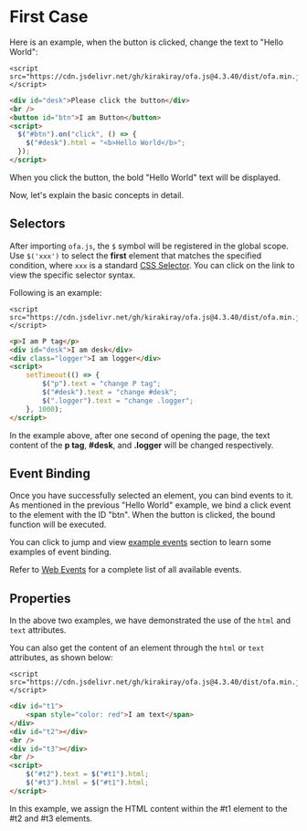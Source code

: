 # First Case

Here is an example, when the button is clicked, change the text to "Hello World":

<html-viewer>

```
<script src="https://cdn.jsdelivr.net/gh/kirakiray/ofa.js@4.3.40/dist/ofa.min.js"></script>
```

```html
<div id="desk">Please click the button</div>
<br />
<button id="btn">I am Button</button>
<script>
  $("#btn").on("click", () => {
    $("#desk").html = "<b>Hello World</b>";
  });
</script>
```

</html-viewer>

When you click the button, the bold "Hello World" text will be displayed.

Now, let's explain the basic concepts in detail.

## Selectors

After importing `ofa.js`, the `$` symbol will be registered in the global scope. Use `$('xxx')` to select the **first** element that matches the specified condition, where `xxx` is a standard [CSS Selector](https://developer.mozilla.org/en-US/docs/Web/CSS/CSS_selectors). You can click on the link to view the specific selector syntax.

Following is an example: 

<html-viewer>

```
<script src="https://cdn.jsdelivr.net/gh/kirakiray/ofa.js@4.3.40/dist/ofa.min.js"></script>
```

```html
<p>I am P tag</p>
<div id="desk">I am desk</div>
<div class="logger">I am logger</div>
<script>
    setTimeout(() => {
        $("p").text = "change P tag";
        $("#desk").text = "change #desk";
        $(".logger").text = "change .logger";
    }, 1000);
</script>
```

</html-viewer>

In the example above, after one second of opening the page, the text content of the **p tag**, **#desk**, and **.logger** will be changed respectively.

## Event Binding

Once you have successfully selected an element, you can bind events to it. As mentioned in the previous "Hello World" example, we bind a click event to the element with the ID "btn". When the button is clicked, the bound function will be executed.

You can click to jump and view [example events](./example-event.md) section to learn some examples of event binding.

Refer to [Web Events](https://developer.mozilla.org/en-US/docs/Web/Events) for a complete list of all available events.

## Properties

In the above two examples, we have demonstrated the use of the `html` and `text` attributes.

You can also get the content of an element through the `html` or `text` attributes, as shown below:

<html-viewer>

```
<script src="https://cdn.jsdelivr.net/gh/kirakiray/ofa.js@4.3.40/dist/ofa.min.js"></script>
```

```html
<div id="t1">
    <span style="color: red">I am text</span>
</div>
<div id="t2"></div>
<br />
<div id="t3"></div>
<br />
<script>
    $("#t2").text = $("#t1").html;
    $("#t3").html = $("#t1").html;
</script>
```

</html-viewer>

In this example, we assign the HTML content within the #t1 element to the #t2 and #t3 elements.
